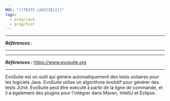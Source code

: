 ```yaml
---
MOC: "[[TESTS LOGICIELS]]"
tags:
  - prog/java
  - prog/test
---
```



---
***Références :***

---
---
***Références :*** https://www.evosuite.org

---

EvoSuite est un outil qui génère automatiquement des tests unitaires pour les logiciels Java. EvoSuite utilise un algorithme évolutif pour générer des tests JUnit. EvoSuite peut être exécuté à partir de la ligne de commande, et il a également des plugins pour l'intégrer dans Maven, IntelliJ et Eclipse.


